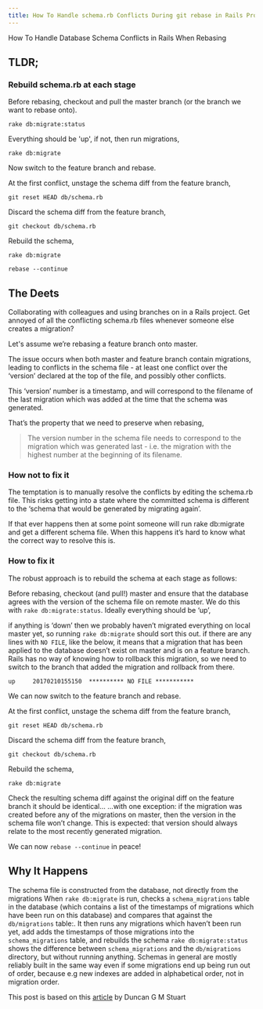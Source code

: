 ```yaml
---
title: How To Handle schema.rb Conflicts During git rebase in Rails Projects
---
```


How To Handle Database Schema Conflicts in Rails When Rebasing

## TLDR;

### Rebuild schema.rb at each stage
Before rebasing, checkout and pull the master branch (or the branch we want to
rebase onto).

`rake db:migrate:status`

Everything should be 'up', if not, then run migrations,

`rake db:migrate`

Now switch to the feature branch and rebase.

At the first conflict, unstage the schema diff from the feature branch,

`git reset HEAD db/schema.rb`

Discard the schema diff from the feature branch,

`git checkout db/schema.rb`

Rebuild the schema,

`rake db:migrate`

`rebase --continue`


## The Deets

Collaborating with colleagues and using branches on in a Rails project. Get
annoyed of all the conflicting schema.rb files whenever someone else creates a
migration?

Let's assume we’re rebasing a feature branch onto master.

The issue occurs when both master and feature branch contain migrations, leading
to conflicts in the schema file - at least one conflict over the ‘version’
declared at the top of the file, and possibly other conflicts.

This ‘version’ number is a timestamp, and will correspond to the filename of the
last migration which was added at the time that the schema was generated.

That’s the property that we need to preserve when rebasing,
> The version number in the schema file needs to correspond to the migration which
was generated last - i.e. the migration with the highest number at the beginning
of its filename.

### How not to fix it
The temptation is to manually resolve the conflicts by editing the schema.rb
file. This risks getting into a state where the committed schema is different to
the ‘schema that would be generated by migrating again’.

If that ever happens then at some point someone will run rake db:migrate and get
a different schema file. When this happens it’s hard to know what the correct
way to resolve this is.

### How to fix it
The robust approach is to rebuild the schema at each stage as follows:

Before rebasing, checkout (and pull!) master and ensure that the database
agrees with the version of the schema file on remote master. We do this with `rake
db:migrate:status`. Ideally everything should be ‘up’,

if anything is ‘down’ then we probably haven’t migrated everything on
local master yet, so running `rake db:migrate` should sort this out.
if there are any lines with `NO FILE`, like the below, it means that a migration that has
been applied to the database doesn’t exist on master and is on a feature branch.
Rails has no way of knowing how to rollback this migration,
so we need to switch to the branch that added the migration and
rollback from there.

`up     20170210155150  ********** NO FILE ***********`

We can now switch to the feature branch and rebase.

At the first conflict, unstage the schema diff from the feature branch,

`git reset HEAD db/schema.rb`

Discard the schema diff from the feature branch,

`git checkout db/schema.rb`

Rebuild the schema,

`rake db:migrate`

Check the resulting schema diff against the original diff on the feature branch
it should be identical...
...with one exception: if the migration was created before any of
the migrations on master, then the version in the schema file won’t change.
This is expected: that version should always relate to the most recently
generated migration.

We can now `rebase --continue` in peace!

## Why It Happens
The schema file is constructed from the database, not directly from the
migrations
When `rake db:migrate` is run, checks a `schema_migrations` table in the database
(which contains a list of the timestamps of migrations which have been run on
this database) and compares that against the `db/migrations` table:. It then runs
any migrations which haven’t been run yet, add adds the timestamps of those
migrations into the `schema_migrations` table, and rebuilds the schema
`rake db:migrate:status` shows the difference between `schema_migrations` and the
`db/migrations` directory, but without running anything.
Schemas in general are mostly reliably built in the same way even if some
migrations end up being run out of order, because e.g new indexes are added in
alphabetical order, not in migration order.


This post is based on this [article](http://dgmstuart.github.io/blog/2017/04/12/how-to-recover-from-rails-database-schema-conflicts-when-rebasing/) by Duncan G M Stuart

